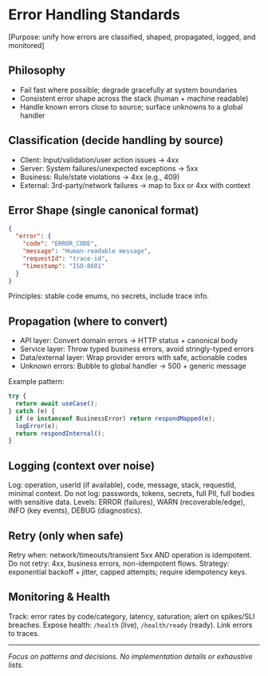 # Error Handling Standards

[Purpose: unify how errors are classified, shaped, propagated, logged, and monitored]

## Philosophy

- Fail fast where possible; degrade gracefully at system boundaries
- Consistent error shape across the stack (human + machine readable)
- Handle known errors close to source; surface unknowns to a global handler

## Classification (decide handling by source)

- Client: Input/validation/user action issues → 4xx
- Server: System failures/unexpected exceptions → 5xx
- Business: Rule/state violations → 4xx (e.g., 409)
- External: 3rd-party/network failures → map to 5xx or 4xx with context

## Error Shape (single canonical format)

```json
{
  "error": {
    "code": "ERROR_CODE",
    "message": "Human-readable message",
    "requestId": "trace-id",
    "timestamp": "ISO-8601"
  }
}
```

Principles: stable code enums, no secrets, include trace info.

## Propagation (where to convert)

- API layer: Convert domain errors → HTTP status + canonical body
- Service layer: Throw typed business errors, avoid stringly-typed errors
- Data/external layer: Wrap provider errors with safe, actionable codes
- Unknown errors: Bubble to global handler → 500 + generic message

Example pattern:

```typescript
try {
  return await useCase();
} catch (e) {
  if (e instanceof BusinessError) return respondMapped(e);
  logError(e);
  return respondInternal();
}
```

## Logging (context over noise)

Log: operation, userId (if available), code, message, stack, requestId, minimal context.
Do not log: passwords, tokens, secrets, full PII, full bodies with sensitive data.
Levels: ERROR (failures), WARN (recoverable/edge), INFO (key events), DEBUG (diagnostics).

## Retry (only when safe)

Retry when: network/timeouts/transient 5xx AND operation is idempotent.
Do not retry: 4xx, business errors, non-idempotent flows.
Strategy: exponential backoff + jitter, capped attempts; require idempotency keys.

## Monitoring & Health

Track: error rates by code/category, latency, saturation; alert on spikes/SLI breaches.
Expose health: `/health` (live), `/health/ready` (ready). Link errors to traces.

---

_Focus on patterns and decisions. No implementation details or exhaustive lists._
